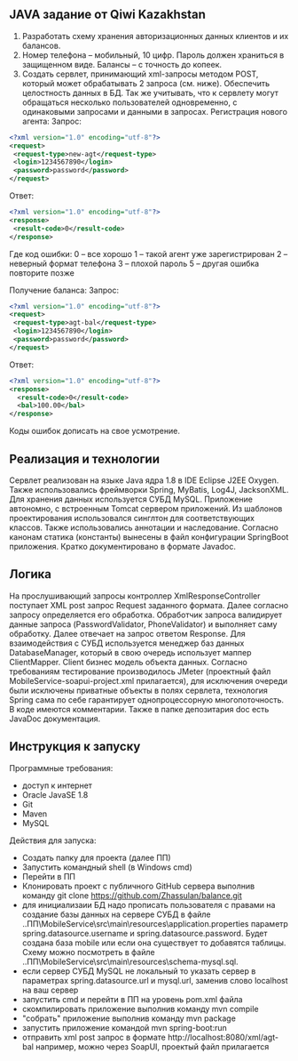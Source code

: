 ## JAVA задание от Qiwi Kazakhstan

1.	Разработать схему хранения авторизационных данных клиентов и их балансов.
2.	Номер телефона – мобильный, 10 цифр. Пароль должен храниться в защищенном виде. Балансы – с точность до копеек. 
3. Создать сервлет, принимающий xml-запросы методом POST, который может обрабатывать 2 запроса (см. ниже). Обеспечить целостность данных в БД. Так же учитывать, что к сервлету могут обращаться несколько  пользователей одновременно, с одинаковыми запросами и данными в запросах.
 Регистрация нового агента:
Запрос:
```xml
<?xml version="1.0" encoding="utf-8"?>
<request>
 <request-type>new-agt</request-type>
 <login>1234567890</login> 
 <password>password</password> 
</request>
```
Ответ:
```xml 
<?xml version="1.0" encoding="utf-8"?>
<response>
 <result-code>0</result-code>
</response>
```
Где код ошибки:
 0  – все хорошо
 1  – такой агент уже  зарегистрирован
 2 – неверный формат телефона
 3 – плохой пароль
 5 – другая ошибка повторите позже

Получение баланса:
Запрос:
```xml
<?xml version="1.0" encoding="utf-8"?>
<request>
 <request-type>agt-bal</request-type>
 <login>1234567890</login> 
 <password>password</password> 
</request>
```
Ответ:
```xml
<?xml version="1.0" encoding="utf-8"?>
<response>
  <result-code>0</result-code>
  <bal>100.00</bal>
</response>
```
Коды ошибок дописать на свое усмотрение.

## Реализация и технологии

Сервлет реализован на языке Java ядра 1.8 в IDE Eclipse J2EE Oxygen. Также использовались фреймворки Spring, MyBatis, Log4J, JacksonXML. Для хранения данных используется СУБД MySQL. Приложение автономно, с встроенным Tomcat сервером приложений. Из шаблонов проектирования использовался синглтон для соответствующих классов. Также использовались аннотации и наследование. Согласно канонам статика (константы) вынесены в файл конфигурации SpringBoot приложения. Кратко документировано в формате Javadoc.

## Логика

На прослушивающий запросы контроллер XmlResponseController поступает XML post запрос Request заданного формата. Далее согласно запросу определяется его обработка. Обработчик запроса валидирует данные запроса (PasswordValidator, PhoneValidator) и выполняет саму обработку. Далее отвечает на запрос ответом Response. Для взаимодействия с СУБД используется менеджер баз данных DatabaseManager, который в свою очередь использует маппер ClientMapper. Client бизнес модель объекта данных. Согласно требованиям тестирование производилось JMeter (проектный файл MobileService-soapui-project.xml прилагается), для исключения очереди были исключены приватные объекты в полях сервлета, технология Spring сама по себе гарантирует однопроцессорную многопоточность.
В коде имеются комментарии. Также в папке депозитария doc есть JavaDoc документация. 

## Инструкция к запуску

Программные требования:
- доступ к интернет
- Oracle JavaSE 1.8
- Git
- Maven
- MySQL

Действия для запуска:
- Создать папку для проекта (далее ПП) 
- Запустить командный shell (в Windows cmd)
- Перейти в ПП
- Клонировать проект с публичного GitHub сервера выполнив команду git clone https://github.com/Zhassulan/balance.git 
- для инициализаии БД надо прописать пользователя с правами на создание базы данных на сервере СУБД в файле ..ПП\MobileService\src\main\resources\application.properties параметр spring.datasource.username и spring.datasource.password. Будет создана база mobile или если она существует то добавятся таблицы. Схему можно посмотреть в файле ..ПП\MobileService\src\main\resources\schema-mysql.sql.
- если сервер СУБД MySQL не локальный то указать сервер в параметрах spring.datasource.url и mysql.url, заменив слово localhost на ваш сервер
- запустить cmd и перейти в ПП на уровень pom.xml файла
- скомпилировать приложение выполнив команду mvn compile
- "собрать" приложение выполнив команду mvn package
- запустить приложение командой mvn spring-boot:run
- отправить xml post запрос в формате http://localhost:8080/xml/agt-bal например, можно через SoapUI, проектый файл прилагается
  


